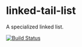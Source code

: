 # linked-tail-list

A specialized linked list.

[![Build Status](https://travis-ci.org/TimNN/linked-tail-list.svg?branch=master)](https://travis-ci.org/TimNN/linked-tail-list)
